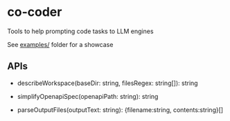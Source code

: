 # co-coder

Tools to help prompting code tasks to LLM engines

See [examples/](/examples/) folder for a showcase

## APIs

* describeWorkspace(baseDir: string, filesRegex: string[]): string

* simplifyOpenapiSpec(openapiPath: string): string

* parseOutputFiles(outputText: string): {filename:string, contents:string}[]

